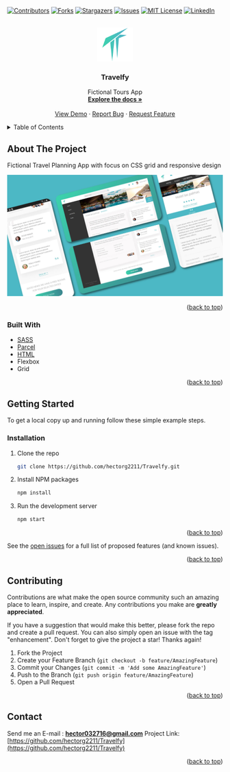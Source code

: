 <div id="top"></div>

[![Contributors][contributors-shield]][contributors-url]
[![Forks][forks-shield]][forks-url]
[![Stargazers][stars-shield]][stars-url]
[![Issues][issues-shield]][issues-url]
[![MIT License][license-shield]][license-url]
[![LinkedIn][linkedin-shield]][linkedin-url]

<!-- PROJECT LOGO -->
<br />
<div align="center">
  <a href="https://github.com/hectorg2211/Travelfy">
    <img src="public/assets/Travelfy.png" alt="Logo" height="80">
  </a>

<h3 align="center">Travelfy</h3>

  <p align="center">
    Fictional Tours App
    <br />
    <a href="https://github.com/hectorg2211/Travelfy"><strong>Explore the docs »</strong></a>
    <br />
    <br />
    <a href="https://Travelfy-hector-app.netlify.app/">View Demo</a>
    ·
    <a href="https://github.com/hectorg2211/Travelfy/issues">Report Bug</a>
    ·
    <a href="https://github.com/hectorg2211/Travelfy/issues">Request Feature</a>
  </p>
</div>

<!-- TABLE OF CONTENTS -->
<details>
  <summary>Table of Contents</summary>
  <ol>
    <li>
      <a href="#about-the-project">About The Project</a>
      <ul>
        <li><a href="#built-with">Built With</a></li>
      </ul>
    </li>
    <li>
      <a href="#getting-started">Getting Started</a>
      <ul>
        <li><a href="#installation">Installation</a></li>
      </ul>
    </li>
    <li><a href="#contributing">Contributing</a></li>
    <li><a href="#contact">Contact</a></li>
  </ol>
</details>

<!-- ABOUT THE PROJECT -->

## About The Project

Fictional Travel Planning App with focus on CSS grid and responsive design

[![Travelfy](https://github.com/hectorg2211/Travelfy/blob/master/Travelfy.jpg)](https://Travelfy-hector-app.netlify.app/)

<p align="right">(<a href="#top">back to top</a>)</p>

### Built With

- [SASS](https://sass-lang.com/)
- [Parcel](https://parceljs.org/)
- [HTML](https://developer.mozilla.org/es/docs/Web/HTML)
- Flexbox
- Grid

<p align="right">(<a href="#top">back to top</a>)</p>


<!-- GETTING STARTED -->

## Getting Started

To get a local copy up and running follow these simple example steps.

### Installation

1. Clone the repo
   ```sh
   git clone https://github.com/hectorg2211/Travelfy.git
   ```
2. Install NPM packages
   ```sh
   npm install
   ```
3. Run the development server
   ```sh
   npm start
   ```

<p align="right">(<a href="#top">back to top</a>)</p>

See the [open issues](https://github.com/hectorg2211/Travelfy/issues) for a full list of proposed features (and known issues).

<p align="right">(<a href="#top">back to top</a>)</p>

<!-- CONTRIBUTING -->

## Contributing

Contributions are what make the open source community such an amazing place to learn, inspire, and create. Any contributions you make are **greatly appreciated**.

If you have a suggestion that would make this better, please fork the repo and create a pull request. You can also simply open an issue with the tag "enhancement".
Don't forget to give the project a star! Thanks again!

1. Fork the Project
2. Create your Feature Branch (`git checkout -b feature/AmazingFeature`)
3. Commit your Changes (`git commit -m 'Add some AmazingFeature'`)
4. Push to the Branch (`git push origin feature/AmazingFeature`)
5. Open a Pull Request

<p align="right">(<a href="#top">back to top</a>)</p>

<!-- CONTACT -->

## Contact

Send me an E-mail : **hector032716@gmail.com**
Project Link: [https://github.com/hectorg2211/Travelfy](https://github.com/hectorg2211/Travelfy)

<p align="right">(<a href="#top">back to top</a>)</p>

<!-- MARKDOWN LINKS & IMAGES -->
<!-- https://www.markdownguide.org/basic-syntax/#reference-style-links -->

[contributors-shield]: https://img.shields.io/github/contributors/hectorg2211/Travelfy.svg?style=for-the-badge
[contributors-url]: https://github.com/hectorg2211/Travelfy/graphs/contributors
[forks-shield]: https://img.shields.io/github/forks/hectorg2211/Travelfy.svg?style=for-the-badge
[forks-url]: https://github.com/hectorg2211/Travelfy/network/members
[stars-shield]: https://img.shields.io/github/stars/hectorg2211/Travelfy.svg?style=for-the-badge
[stars-url]: https://github.com/hectorg2211/Travelfy/stargazers
[issues-shield]: https://img.shields.io/github/issues/hectorg2211/Travelfy.svg?style=for-the-badge
[issues-url]: https://github.com/hectorg2211/Travelfy/issues
[license-shield]: https://img.shields.io/github/license/hectorg2211/Travelfy.svg?style=for-the-badge
[license-url]: https://github.com/hectorg2211/Travelfy/blob/master/LICENSE.txt
[linkedin-shield]: https://img.shields.io/badge/-LinkedIn-black.svg?style=for-the-badge&logo=linkedin&colorB=555
[linkedin-url]: https://linkedin.com/in/hector-garcia-698002188
[product-screenshot]: images/screenshot.png
